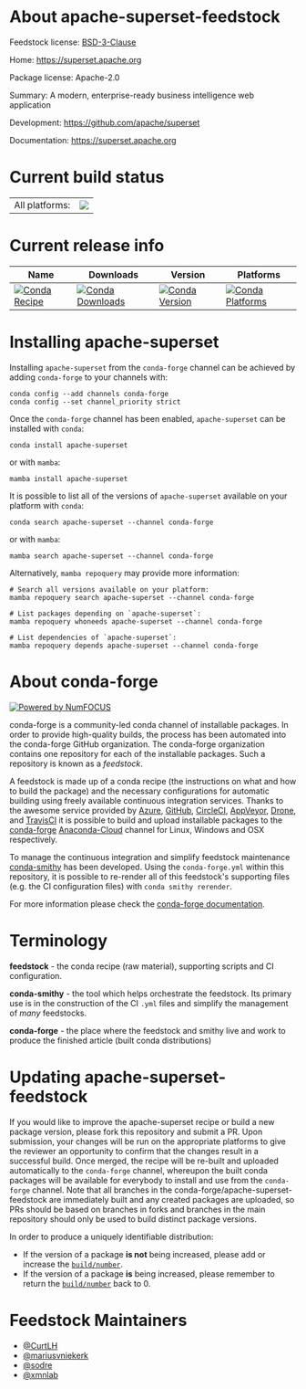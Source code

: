 About apache-superset-feedstock
===============================

Feedstock license: [BSD-3-Clause](https://github.com/conda-forge/superset-feedstock/blob/main/LICENSE.txt)

Home: https://superset.apache.org

Package license: Apache-2.0

Summary: A modern, enterprise-ready business intelligence web application

Development: https://github.com/apache/superset

Documentation: https://superset.apache.org

Current build status
====================


<table><tr><td>All platforms:</td>
    <td>
      <a href="https://dev.azure.com/conda-forge/feedstock-builds/_build/latest?definitionId=7333&branchName=main">
        <img src="https://dev.azure.com/conda-forge/feedstock-builds/_apis/build/status/superset-feedstock?branchName=main">
      </a>
    </td>
  </tr>
</table>

Current release info
====================

| Name | Downloads | Version | Platforms |
| --- | --- | --- | --- |
| [![Conda Recipe](https://img.shields.io/badge/recipe-apache--superset-green.svg)](https://anaconda.org/conda-forge/apache-superset) | [![Conda Downloads](https://img.shields.io/conda/dn/conda-forge/apache-superset.svg)](https://anaconda.org/conda-forge/apache-superset) | [![Conda Version](https://img.shields.io/conda/vn/conda-forge/apache-superset.svg)](https://anaconda.org/conda-forge/apache-superset) | [![Conda Platforms](https://img.shields.io/conda/pn/conda-forge/apache-superset.svg)](https://anaconda.org/conda-forge/apache-superset) |

Installing apache-superset
==========================

Installing `apache-superset` from the `conda-forge` channel can be achieved by adding `conda-forge` to your channels with:

```
conda config --add channels conda-forge
conda config --set channel_priority strict
```

Once the `conda-forge` channel has been enabled, `apache-superset` can be installed with `conda`:

```
conda install apache-superset
```

or with `mamba`:

```
mamba install apache-superset
```

It is possible to list all of the versions of `apache-superset` available on your platform with `conda`:

```
conda search apache-superset --channel conda-forge
```

or with `mamba`:

```
mamba search apache-superset --channel conda-forge
```

Alternatively, `mamba repoquery` may provide more information:

```
# Search all versions available on your platform:
mamba repoquery search apache-superset --channel conda-forge

# List packages depending on `apache-superset`:
mamba repoquery whoneeds apache-superset --channel conda-forge

# List dependencies of `apache-superset`:
mamba repoquery depends apache-superset --channel conda-forge
```


About conda-forge
=================

[![Powered by
NumFOCUS](https://img.shields.io/badge/powered%20by-NumFOCUS-orange.svg?style=flat&colorA=E1523D&colorB=007D8A)](https://numfocus.org)

conda-forge is a community-led conda channel of installable packages.
In order to provide high-quality builds, the process has been automated into the
conda-forge GitHub organization. The conda-forge organization contains one repository
for each of the installable packages. Such a repository is known as a *feedstock*.

A feedstock is made up of a conda recipe (the instructions on what and how to build
the package) and the necessary configurations for automatic building using freely
available continuous integration services. Thanks to the awesome service provided by
[Azure](https://azure.microsoft.com/en-us/services/devops/), [GitHub](https://github.com/),
[CircleCI](https://circleci.com/), [AppVeyor](https://www.appveyor.com/),
[Drone](https://cloud.drone.io/welcome), and [TravisCI](https://travis-ci.com/)
it is possible to build and upload installable packages to the
[conda-forge](https://anaconda.org/conda-forge) [Anaconda-Cloud](https://anaconda.org/)
channel for Linux, Windows and OSX respectively.

To manage the continuous integration and simplify feedstock maintenance
[conda-smithy](https://github.com/conda-forge/conda-smithy) has been developed.
Using the ``conda-forge.yml`` within this repository, it is possible to re-render all of
this feedstock's supporting files (e.g. the CI configuration files) with ``conda smithy rerender``.

For more information please check the [conda-forge documentation](https://conda-forge.org/docs/).

Terminology
===========

**feedstock** - the conda recipe (raw material), supporting scripts and CI configuration.

**conda-smithy** - the tool which helps orchestrate the feedstock.
                   Its primary use is in the construction of the CI ``.yml`` files
                   and simplify the management of *many* feedstocks.

**conda-forge** - the place where the feedstock and smithy live and work to
                  produce the finished article (built conda distributions)


Updating apache-superset-feedstock
==================================

If you would like to improve the apache-superset recipe or build a new
package version, please fork this repository and submit a PR. Upon submission,
your changes will be run on the appropriate platforms to give the reviewer an
opportunity to confirm that the changes result in a successful build. Once
merged, the recipe will be re-built and uploaded automatically to the
`conda-forge` channel, whereupon the built conda packages will be available for
everybody to install and use from the `conda-forge` channel.
Note that all branches in the conda-forge/apache-superset-feedstock are
immediately built and any created packages are uploaded, so PRs should be based
on branches in forks and branches in the main repository should only be used to
build distinct package versions.

In order to produce a uniquely identifiable distribution:
 * If the version of a package **is not** being increased, please add or increase
   the [``build/number``](https://docs.conda.io/projects/conda-build/en/latest/resources/define-metadata.html#build-number-and-string).
 * If the version of a package **is** being increased, please remember to return
   the [``build/number``](https://docs.conda.io/projects/conda-build/en/latest/resources/define-metadata.html#build-number-and-string)
   back to 0.

Feedstock Maintainers
=====================

* [@CurtLH](https://github.com/CurtLH/)
* [@mariusvniekerk](https://github.com/mariusvniekerk/)
* [@sodre](https://github.com/sodre/)
* [@xmnlab](https://github.com/xmnlab/)

